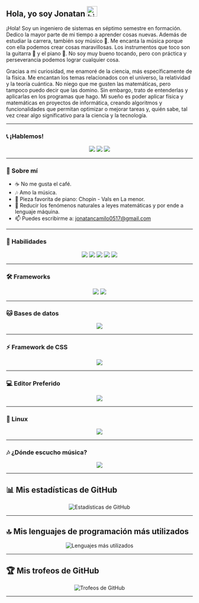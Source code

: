## Hola, yo soy Jonatan <img src="https://user-images.githubusercontent.com/1303154/88677602-1635ba80-d120-11ea-84d8-d263ba5fc3c0.gif" width="28px" alt="hi">

¡Hola! Soy un ingeniero de sistemas en séptimo semestre en formación. Dedico la mayor parte de mi tiempo a aprender cosas nuevas. Además de estudiar la carrera, también soy músico 🎵. Me encanta la música porque con ella podemos crear cosas maravillosas. Los instrumentos que toco son la guitarra 🎸 y el piano 🎹. No soy muy bueno tocando, pero con práctica y perseverancia podemos lograr cualquier cosa.

Gracias a mi curiosidad, me enamoré de la ciencia, más específicamente de la física. Me encantan los temas relacionados con el universo, la relatividad y la teoría cuántica. No niego que me gusten las matemáticas, pero tampoco puedo decir que las domino. Sin embargo, trato de entenderlas y aplicarlas en los programas que hago. Mi sueño es poder aplicar física y matemáticas en proyectos de informática, creando algoritmos y funcionalidades que permitan optimizar o mejorar tareas y, quién sabe, tal vez crear algo significativo para la ciencia y la tecnología.

---

### 📞 ¡Hablemos!

<p align="center">
  <a href="https://www.facebook.com/jonatan.igua"><img src="https://img.shields.io/badge/Facebook-1877F2?style=for-the-badge&logo=facebook&logoColor=white"/></a>
  <a href="https://www.instagram.com/jonatanigua/"><img src="https://img.shields.io/badge/Instagram-E4405F?style=for-the-badge&logo=instagram&logoColor=white"/></a>
  <a href="https://www.linkedin.com/in/jonatan-camilo-igua-contreras-08793020a/"><img src="https://img.shields.io/badge/LinkedIn-0077B5?style=for-the-badge&logo=linkedin&logoColor=white"/></a>
</p>

---

### 🔵 Sobre mí

- ☕ No me gusta el café.
- 🎶 Amo la música.
- 🎹 Pieza favorita de piano: Chopin - Vals en La menor.
- 🤔 Reducir los fenómenos naturales a leyes matemáticas y por ende a lenguaje máquina.
- 📫 Puedes escribirme a: jonatancamilo0517@gmail.com

---

### 🚀 Habilidades

<p align="center">
  <img src="https://img.shields.io/badge/HTML5-E34F26?style=for-the-badge&logo=html5&logoColor=white"/>
  <img src="https://img.shields.io/badge/CSS3-1572B6?style=for-the-badge&logo=css3&logoColor=white"/>
  <img src="https://img.shields.io/badge/JavaScript-323330?style=for-the-badge&logo=javascript&logoColor=F7DF1E"/>
  <img src="https://img.shields.io/badge/Java-ED8B00?style=for-the-badge&logo=openjdk&logoColor=white"/>
  <img src="https://img.shields.io/badge/Python-14354C?style=for-the-badge&logo=python&logoColor=white"/>
</p>

---

### 🛠️ Frameworks

<p align="center">
  <img src="https://img.shields.io/badge/Django-092E20?style=for-the-badge&logo=django&logoColor=white"/>
  <img src="https://img.shields.io/badge/Flask-000000?style=for-the-badge&logo=flask&logoColor=white"/>
</p>

---

### 🐱 Bases de datos

<p align="center">
  <img src="https://img.shields.io/badge/MySQL-005C84?style=for-the-badge&logo=mysql&logoColor=white"/>
</p>

---

### ⚡ Framework de CSS

<p align="center">
  <img src="https://img.shields.io/badge/Bootstrap-563D7C?style=for-the-badge&logo=bootstrap&logoColor=white"/>
</p>

---

### 💻 Editor Preferido

<p align="center">
  <img src="https://img.shields.io/badge/Visual_Studio_Code-0078D4?style=for-the-badge&logo=visual%20studio%20code&logoColor=white"/>
</p>

---

### 🐧 Linux

<p align="center">
  <img src="https://img.shields.io/badge/Linux_Mint-87CF3E?style=for-the-badge&logo=linux-mint&logoColor=white"/>
</p>

---

### 🎶 ¿Dónde escucho música?

<p align="center">
  <img src="https://img.shields.io/badge/Spotify-1ED760?&style=for-the-badge&logo=spotify&logoColor=white"/>
</p>

---

## 📊 Mis estadísticas de GitHub

<p align="center">
  <img src="https://github-readme-stats.vercel.app/api?username=Azzeyl&show_icons=true&theme=blue-green" alt="Estadísticas de GitHub"/>
</p>

---

## 🔝 Mis lenguajes de programación más utilizados

<p align="center">
  <img src="https://github-readme-stats.vercel.app/api/top-langs/?username=Azzeyl&theme=blue-green&hide=html,css&langs_count=10" alt="Lenguajes más utilizados"/>
</p>

---

## 🏆 Mis trofeos de GitHub

<p align="center">
  <img src="https://github-profile-trophy.vercel.app/?username=Azzeyl&theme=radical&column=4&margin-w=15&margin-h=15" alt="Trofeos de GitHub"/>
</p>

---








